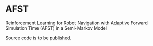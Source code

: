 # AFST
Reinforcement Learning for Robot Navigation with Adaptive Forward Simulation Time (AFST) in a Semi-Markov Model

Source code is to be published.
